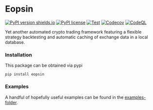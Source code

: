 # Eopsin

[![PyPI version shields.io](https://img.shields.io/pypi/v/eopsin.svg)](https://pypi.org/project/eopsin)
[![PyPI license](https://img.shields.io/pypi/l/eopsin.svg)](https://pypi.org/project/eopsin)
[![Test](https://github.com/cxkoda/plutus/workflows/Test/badge.svg)](https://github.com/cxkoda/plutus/actions)
[![Codecov](https://codecov.io/gh/cxkoda/eopsin/branch/main/graph/badge.svg)](https://codecov.io/gh/cxkoda/eopsin)
[![CodeQL](https://github.com/cxkoda/plutus/actions/workflows/codeql-analysis.yml/badge.svg)](https://github.com/cxkoda/plutus/actions/workflows/codeql-analysis.yml)

Yet another automated crypto trading framework featuring a flexible strategy backtesting and automatic caching of exchange data in a local database.

### Installation

This package can be obtained via pypi
```
pip install eopsin
```

### Examples

A handful of hopefully useful examples can be found in the [examples-folder](/examples).